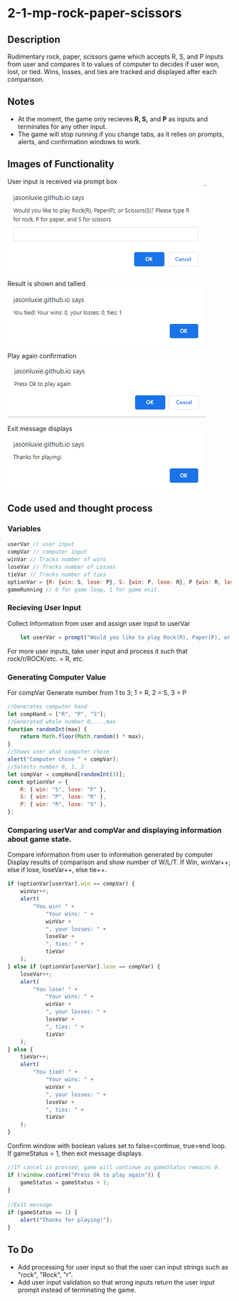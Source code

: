 # 2-1-mp-rock-paper-scissors

## Description
Rudimentary rock, paper, scissors game which accepts R, S, and P inputs from user and compares it to values of computer to decides if user won, lost, or tied. Wins, losses, and ties are tracked and displayed after each comparison. 

## Notes
* At the moment, the game only recieves **R, S,** and **P** as inputs and terminates for any other input. 
* The game will stop running if you change tabs, as it relies on prompts, alerts, and confirmation windows to work. 

## Images of Functionality
User input is received via prompt box
<kbd>![Receiving Input](https://github.com/jasonluxie/2-1-mp-rock-paper-scissors/blob/main/assets/1-Receiving%20Input%20.png)</kbd>

Result is shown and tallied
<kbd>![Results and Scores](https://github.com/jasonluxie/2-1-mp-rock-paper-scissors/blob/main/assets/2-Result%20and%20Scores.png)</kbd>

Play again confirmation
<kbd>![Play Again Confirmation](https://github.com/jasonluxie/2-1-mp-rock-paper-scissors/blob/main/assets/3-Play%20again%20confirmation.png)</kbd>

Exit message displays
<kbd>![Loop Exit](https://github.com/jasonluxie/2-1-mp-rock-paper-scissors/blob/main/assets/4-Loop%20exit.png)</kbd>

## Code used and thought process
### Variables
```js
userVar // user input
compVar // computer input
winVar // Tracks number of wins
loseVar // Tracks number of Losses
tieVar // Tracks number of ties
optionVar = {R: {win: S, lose: P}, S: {win: P, lose: R}, P {win: R, lose: S}}; //Object with win/lose comparisons
gameRunning // 0 for game loop, 1 for game exit. 

```

### Recieving User Input
Collect Information from user and assign user input to userVar

```js
    let userVar = prompt("Would you like to play Rock(R), Paper(P), or Scissors(S)? Please type R for rock, P for paper, and S for scissors", default);
```

For more user inputs, take user input and process it such that rock/r/ROCK/etc. = R, etc.

### Generating Computer Value
For compVar Generate number from 1 to 3; 1 = R, 2 = S, 3 = P

```js
//Generates computer hand
let compHand = ["R", "P", "S"];
//Generated whole number 0,...,max
function randomInt(max) {
    return Math.floor(Math.random() * max);
}
//Shows user what computer chose
alert("Computer chose " + compVar);
//Selects number 0, 1, 2
let compVar = compHand[randomInt(3)];
const optionVar = {
    R: { win: "S", lose: "P" },
    S: { win: "P", lose: "R" },
    P: { win: "R", lose: "S" },
};
```

### Comparing userVar and compVar and displaying information about game state.
Compare information from user to information generated by computer
Display results of comparison and show number of W/L/T.
If Win, winVar++; else if lose, loseVar++, else tie++.

```js
if (optionVar[userVar].win == compVar) {
    winVar++;
    alert(
        "You win! " +
            "Your wins: " +
            winVar +
            ", your losses: " +
            loseVar +
            ", ties: " +
            tieVar
    );
} else if (optionVar[userVar].lose == compVar) {
    loseVar++;
    alert(
        "You lose! " +
            "Your wins: " +
            winVar +
            ", your losses: " +
            loseVar +
            ", ties: " +
            tieVar
    );
} else {
    tieVar++;
    alert(
        "You tied! " +
            "Your wins: " +
            winVar +
            ", your losses: " +
            loseVar +
            ", ties: " +
            tieVar
    );
}
```

Confirm window with boolean values set to false=continue, true=end loop. If gameStatus = 1, then exit message displays.

```js
//If cancel is pressed, game will continue as gameStatus remains 0.
if (!window.confirm("Press Ok to play again")) {
    gameStatus = gameStatus + 1;
}

//Exit message
if (gameStatus == 1) {
    alert("Thanks for playing!");
}
```
## To Do
* Add processing for user input so that the user can input strings such as "rock", "Rock", "r".
* Add user input validation so that wrong inputs return the user input prompt instead of terminating the game. 
